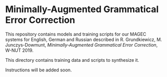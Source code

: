 # Minimally-Augmented Grammatical Error Correction

This repository contains models and training scripts for our MAGEC systems for
English, German and Russian described in R. Grundkiewicz, M. Junczys-Dowmunt,
_Minimally-Augmented Grammatical Error Correction_, W-NUT 2019.

This directory contains training data and scripts to synthesize it.

Instructions will be added soon.

